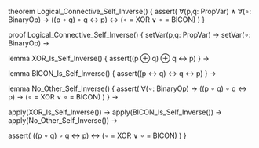 theorem Logical_Connective_Self_Inverse() {
  assert(
    ∀(p,q: PropVar) ∧
    ∀(∘: BinaryOp) →
    ((p ∘ q) ∘ q ↔ p) ↔ (∘ = XOR ∨ ∘ = BICON)
  )
}

proof Logical_Connective_Self_Inverse() {
  setVar(p,q: PropVar) →
  setVar(∘: BinaryOp) →
  
  lemma XOR_Is_Self_Inverse() {
    assert((p ⊕ q) ⊕ q ↔ p)
  } →
  
  lemma BICON_Is_Self_Inverse() {
    assert((p ↔ q) ↔ q ↔ p)
  } →
  
  lemma No_Other_Self_Inverse() {
    assert(
      ∀(∘: BinaryOp) →
      ((p ∘ q) ∘ q ↔ p) →
      (∘ = XOR ∨ ∘ = BICON)
    )
  } →
  
  apply(XOR_Is_Self_Inverse()) →
  apply(BICON_Is_Self_Inverse()) →
  apply(No_Other_Self_Inverse()) →
  
  assert(
    ((p ∘ q) ∘ q ↔ p) ↔ (∘ = XOR ∨ ∘ = BICON)
  )
}